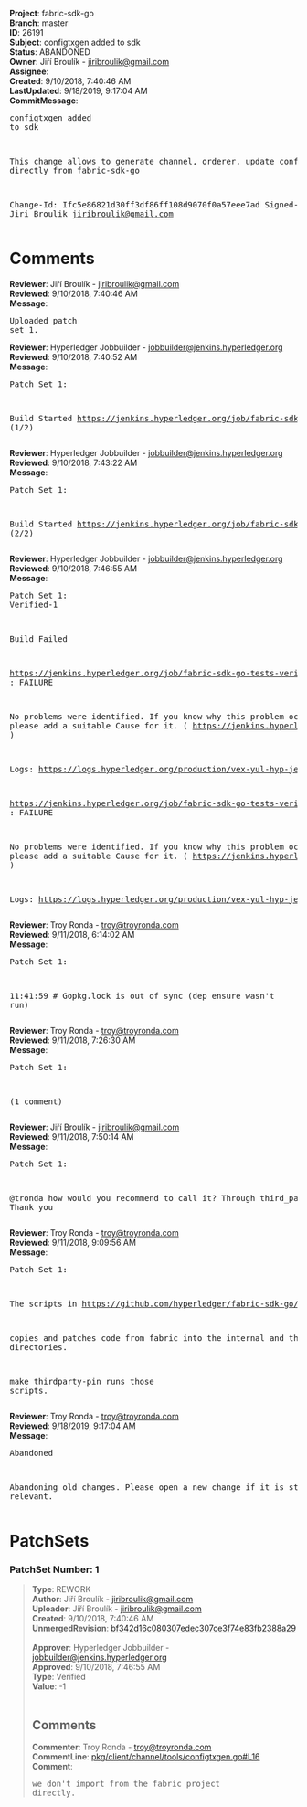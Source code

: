 <strong>Project</strong>: fabric-sdk-go<br><strong>Branch</strong>: master<br><strong>ID</strong>: 26191<br><strong>Subject</strong>: configtxgen added to sdk<br><strong>Status</strong>: ABANDONED<br><strong>Owner</strong>: Jiří Broulík - jiribroulik@gmail.com<br><strong>Assignee</strong>:<br><strong>Created</strong>: 9/10/2018, 7:40:46 AM<br><strong>LastUpdated</strong>: 9/18/2019, 9:17:04 AM<br><strong>CommitMessage</strong>:<br><pre>configtxgen added to sdk

This change allows to generate channel, orderer, update configs
directly from fabric-sdk-go

Change-Id: Ifc5e86821d30ff3df86ff108d9070f0a57eee7ad
Signed-off-by: Jiri Broulik <jiribroulik@gmail.com>
</pre><h1>Comments</h1><strong>Reviewer</strong>: Jiří Broulík - jiribroulik@gmail.com<br><strong>Reviewed</strong>: 9/10/2018, 7:40:46 AM<br><strong>Message</strong>: <pre>Uploaded patch set 1.</pre><strong>Reviewer</strong>: Hyperledger Jobbuilder - jobbuilder@jenkins.hyperledger.org<br><strong>Reviewed</strong>: 9/10/2018, 7:40:52 AM<br><strong>Message</strong>: <pre>Patch Set 1:

Build Started https://jenkins.hyperledger.org/job/fabric-sdk-go-tests-verify-s390x/3947/ (1/2)</pre><strong>Reviewer</strong>: Hyperledger Jobbuilder - jobbuilder@jenkins.hyperledger.org<br><strong>Reviewed</strong>: 9/10/2018, 7:43:22 AM<br><strong>Message</strong>: <pre>Patch Set 1:

Build Started https://jenkins.hyperledger.org/job/fabric-sdk-go-tests-verify-x86_64/3858/ (2/2)</pre><strong>Reviewer</strong>: Hyperledger Jobbuilder - jobbuilder@jenkins.hyperledger.org<br><strong>Reviewed</strong>: 9/10/2018, 7:46:55 AM<br><strong>Message</strong>: <pre>Patch Set 1: Verified-1

Build Failed 

https://jenkins.hyperledger.org/job/fabric-sdk-go-tests-verify-s390x/3947/ : FAILURE

No problems were identified. If you know why this problem occurred, please add a suitable Cause for it. ( https://jenkins.hyperledger.org/job/fabric-sdk-go-tests-verify-s390x/3947/ )

Logs: https://logs.hyperledger.org/production/vex-yul-hyp-jenkins-3/fabric-sdk-go-tests-verify-s390x/3947

https://jenkins.hyperledger.org/job/fabric-sdk-go-tests-verify-x86_64/3858/ : FAILURE

No problems were identified. If you know why this problem occurred, please add a suitable Cause for it. ( https://jenkins.hyperledger.org/job/fabric-sdk-go-tests-verify-x86_64/3858/ )

Logs: https://logs.hyperledger.org/production/vex-yul-hyp-jenkins-3/fabric-sdk-go-tests-verify-x86_64/3858</pre><strong>Reviewer</strong>: Troy Ronda - troy@troyronda.com<br><strong>Reviewed</strong>: 9/11/2018, 6:14:02 AM<br><strong>Message</strong>: <pre>Patch Set 1:

11:41:59 # Gopkg.lock is out of sync
(dep ensure wasn't run)</pre><strong>Reviewer</strong>: Troy Ronda - troy@troyronda.com<br><strong>Reviewed</strong>: 9/11/2018, 7:26:30 AM<br><strong>Message</strong>: <pre>Patch Set 1:

(1 comment)</pre><strong>Reviewer</strong>: Jiří Broulík - jiribroulik@gmail.com<br><strong>Reviewed</strong>: 9/11/2018, 7:50:14 AM<br><strong>Message</strong>: <pre>Patch Set 1:

@tronda how would you recommend to call it? Through third_party? Thank you</pre><strong>Reviewer</strong>: Troy Ronda - troy@troyronda.com<br><strong>Reviewed</strong>: 9/11/2018, 9:09:56 AM<br><strong>Message</strong>: <pre>Patch Set 1:

The scripts in https://github.com/hyperledger/fabric-sdk-go/tree/master/scripts/third_party_pins/fabric

copies and patches code from fabric into the internal and third_party directories.

make thirdparty-pin runs those scripts.</pre><strong>Reviewer</strong>: Troy Ronda - troy@troyronda.com<br><strong>Reviewed</strong>: 9/18/2019, 9:17:04 AM<br><strong>Message</strong>: <pre>Abandoned

Abandoning old changes. Please open a new change if it is still relevant.</pre><h1>PatchSets</h1><h3>PatchSet Number: 1</h3><blockquote><strong>Type</strong>: REWORK<br><strong>Author</strong>: Jiří Broulík - jiribroulik@gmail.com<br><strong>Uploader</strong>: Jiří Broulík - jiribroulik@gmail.com<br><strong>Created</strong>: 9/10/2018, 7:40:46 AM<br><strong>UnmergedRevision</strong>: [bf342d16c080307edec307ce3f74e83fb2388a29](https://github.com/hyperledger-gerrit-archive/fabric-sdk-go/commit/bf342d16c080307edec307ce3f74e83fb2388a29)<br><br><strong>Approver</strong>: Hyperledger Jobbuilder - jobbuilder@jenkins.hyperledger.org<br><strong>Approved</strong>: 9/10/2018, 7:46:55 AM<br><strong>Type</strong>: Verified<br><strong>Value</strong>: -1<br><br><h2>Comments</h2><strong>Commenter</strong>: Troy Ronda - troy@troyronda.com<br><strong>CommentLine</strong>: [pkg/client/channel/tools/configtxgen.go#L16](https://github.com/hyperledger-gerrit-archive/fabric-sdk-go/blob/bf342d16c080307edec307ce3f74e83fb2388a29/pkg/client/channel/tools/configtxgen.go#L16)<br><strong>Comment</strong>: <pre>we don't import from the fabric project directly.</pre></blockquote>